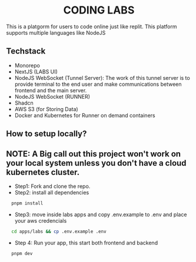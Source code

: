 <h1 align="center">CODING LABS</h1>

This is a platgorm for users to code online just like replit. This platform supports multiple languages like NodeJS

## Techstack

- Monorepo
- NextJS (LABS UI)
- NodeJS WebSocket (Tunnel Server): The work of this tunnel server is to provide terminal to the end user and make communications between frontend and the main server.
- NodeJS WebSocket (RUNNER)
- Shadcn
- AWS S3 (for Storing Data)
- Docker and Kubernetes for Runner on demand containers

## How to setup locally?

## NOTE: A Big call out this project won't work on your local system unless you don't have a cloud kubernetes cluster.

- Step1: Fork and clone the repo.
- Step2: install all dependencies

```bash
  pnpm install
```

- Step3: move inside labs apps and copy .env.example to .env and place your aws credencials

```bash
  cd apps/labs && cp .env.example .env
```

- Step 4: Run your app, this start both frontend and backend

```bash
  pnpm dev
```
